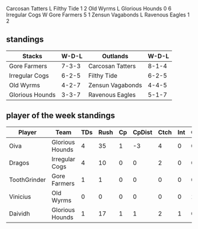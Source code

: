 Carcosan Tatters L Filthy Tide 1 2
Old Wyrms L Glorious Hounds 0 6
Irregular Cogs W Gore Farmers 5 1
Zensun Vagabonds L Ravenous Eagles 1 2

## standings

| Stacks | W-D-L | Outlands | W-D-L |
|-------|-----|--|--|
| Gore Farmers | 7-3-3 | Carcosan Tatters | 8-1-4 |
| Irregular Cogs | 6-2-5 | Filthy Tide | 6-2-5 |
| Old Wyrms | 4-2-7 | Zensun Vagabonds | 4-4-5 |
| Glorious Hounds | 3-3-7 | Ravenous Eagles | 5-1-7 |

## player of the week standings

| Player            | Team             | TDs  | Rush | Cp   | CpDist | Ctch | Int | Cas  | Blck | Sck | MVP | SPP  |
|-------------------|------------------|------|------|------|----------|---------|---|---|--------|-------|------|------|
| Oiva             | Glorious Hounds  |     4 |   35 |    1 |       -3 |      4 |     0 |    0 |      3 |     0 |    0 |   13 |
| Dragos           | Irregular Cogs   |     4 |   10 |    0 |        0 |      2 |     0 |    0 |      3 |     0 |    0 |   12 |
| ToothGrinder     | Gore Farmers     |     1 |    1 |    0 |        0 |      0 |     0 |    0 |      6 |     0 |    1 |    8 |
| Vinicius         | Old Wyrms        |     0 |    0 |    0 |        0 |      0 |     0 |    1 |      1 |     0 |    1 |    7 |
| Daividh          | Glorious Hounds  |     1 |   17 |    1 |        1 |      2 |     1 |    0 |      0 |     0 |    0 |    6 |
